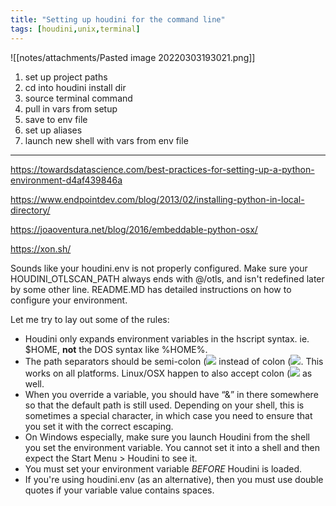 ```yaml
---
title: "Setting up houdini for the command line"
tags: [houdini,unix,terminal]
---
```




![[notes/attachments/Pasted image 20220303193021.png]]

1. set up project paths
2. cd into houdini install dir
3. source terminal command
4. pull in vars from setup
5. save to env file
6. set up aliases
7. launch new shell with vars from env file
---
https://towardsdatascience.com/best-practices-for-setting-up-a-python-environment-d4af439846a

https://www.endpointdev.com/blog/2013/02/installing-python-in-local-directory/

https://joaoventura.net/blog/2016/embeddable-python-osx/

https://xon.sh/

Sounds like your houdini.env is not properly configured. Make sure your HOUDINI_OTLSCAN_PATH always ends with @/otls, and isn't redefined later by some other line. README.MD has detailed instructions on how to configure your environment.

Let me try to lay out some of the rules:  
- Houdini only expands environment variables in the hscript syntax. ie. $HOME, **not** the DOS syntax like %HOME%.  
- The path separators should be semi-colon (![](https://www.sidefx.com/static/djangobb_forum/img/smilies/wink.png) instead of colon (![](https://www.sidefx.com/static/djangobb_forum/img/smilies/smile.png). This works on all platforms. Linux/OSX happen to also accept colon (![](https://www.sidefx.com/static/djangobb_forum/img/smilies/smile.png) as well.  
- When you override a variable, you should have “&” in there somewhere so that the default path is still used. Depending on your shell, this is sometimes a special character, in which case you need to ensure that you set it with the correct escaping.  
- On Windows especially, make sure you launch Houdini from the shell you set the environment variable. You cannot set it into a shell and then expect the Start Menu > Houdini to see it.  
- You must set your environment variable *BEFORE* Houdini is loaded.  
- If you're using houdini.env (as an alternative), then you must use double quotes if your variable value contains spaces.